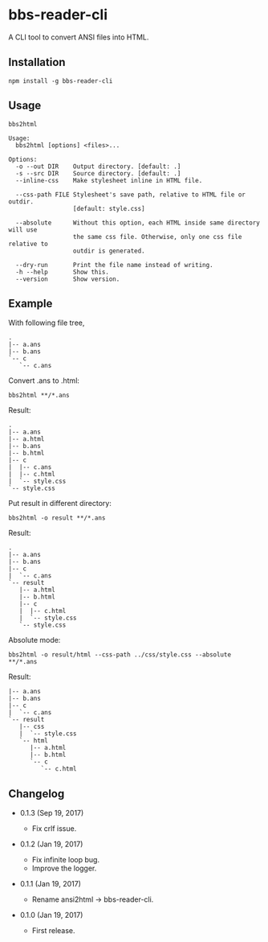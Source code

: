 bbs-reader-cli
==============

A CLI tool to convert ANSI files into HTML.

Installation
------------
```
npm install -g bbs-reader-cli
```

Usage
-----
```
bbs2html

Usage:
  bbs2html [options] <files>...

Options:
  -o --out DIR    Output directory. [default: .]
  -s --src DIR    Source directory. [default: .]
  --inline-css    Make stylesheet inline in HTML file.

  --css-path FILE Stylesheet's save path, relative to HTML file or outdir.
                  [default: style.css]

  --absolute      Without this option, each HTML inside same directory will use
                  the same css file. Otherwise, only one css file relative to
				  outdir is generated.

  --dry-run       Print the file name instead of writing.
  -h --help       Show this.
  --version       Show version.
```

Example
-------
With following file tree,
```
.
|-- a.ans
|-- b.ans
`-- c
   `-- c.ans
```
Convert .ans to .html:
```
bbs2html **/*.ans
```
Result:
```
.
|-- a.ans
|-- a.html
|-- b.ans
|-- b.html
|-- c
|  |-- c.ans
|  |-- c.html
|  `-- style.css
`-- style.css
```
Put result in different directory:
```
bbs2html -o result **/*.ans
```
Result:
```
.
|-- a.ans
|-- b.ans
|-- c
|  `-- c.ans
`-- result
   |-- a.html
   |-- b.html
   |-- c
   |  |-- c.html
   |  `-- style.css
   `-- style.css
```
Absolute mode:
```
bbs2html -o result/html --css-path ../css/style.css --absolute **/*.ans
```
Result:
```
|-- a.ans
|-- b.ans
|-- c
|  `-- c.ans
`-- result
   |-- css
   |  `-- style.css
   `-- html
      |-- a.html
      |-- b.html
      `-- c
         `-- c.html
```

Changelog
---------

* 0.1.3 (Sep 19, 2017)

	- Fix crlf issue.

* 0.1.2 (Jan 19, 2017)

	- Fix infinite loop bug.
	- Improve the logger.

* 0.1.1 (Jan 19, 2017)

	- Rename ansi2html -> bbs-reader-cli.

* 0.1.0 (Jan 19, 2017)

    - First release.
